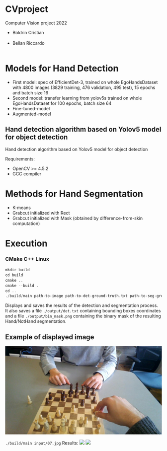 # CVproject

Computer Vision project 2022

<ul>
  <li> Boldrin Cristian </li> <br>
  <li> Bellan Riccardo </li> <br>
</ul>

<h1> Models for Hand Detection </h1>

* First model: spec of EfficientDet-3, trained on whole EgoHandsDataset with 4800 images (3829 training, 476 validation, 495 test), 15 epochs and batch size 16
* Second model: transfer learning from yolov5s trained on whole EgoHandsDataset for 100 epochs, batch size 64
* Fine-tuned-model
* Augmented-model 

## Hand detection algorithm based on Yolov5 model for object detection

Hand detection algorithm based on Yolov5 model for object detection

Requirements:
- OpenCV >= 4.5.2
- GCC compiler

<h1> Methods for Hand Segmentation </h1>

* K-means 
* Grabcut initialized with Rect
* Grabcut initialized with Mask (obtained by difference-from-skin computation)


<h1>Execution</h1> 

### CMake C++ Linux
```C++ Linux
mkdir build
cd build
cmake ..
cmake --build .
cd ..
./build/main path-to-image path-to-det-ground-truth.txt path-to-seg-ground-truth-mask.png
```
Displays and saves the results of the detection and segmentation process.
It also saves a file ```./output/det.txt``` containing bounding boxes coordinates and a file ```./output/bin_mask.png``` containing the binary mask of the resulting Hand/NotHand segmentation.

## Example of displayed image

<img src="https://github.com/CristianBold4/CVproject/blob/main/HandDetection/input/07.jpg">

```./build/main input/07.jpg```
Results:
<img src="https://github.com/CristianBold4/CVproject/blob/main/HandDetection/output/img.jpg">
<img src="https://github.com/CristianBold4/CVproject/blob/main/HandSegmentation/seg07.jpg">

